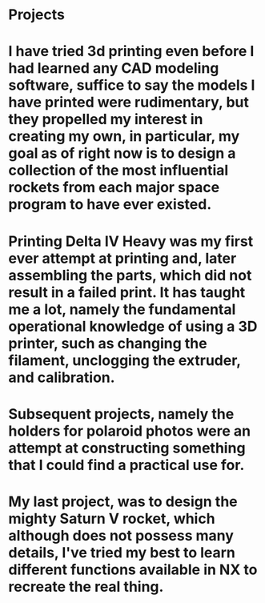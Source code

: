 # Projects
# I have tried 3d printing even before I had learned any CAD modeling software, suffice to say the models I have printed were rudimentary, but they propelled my interest in creating my own, in particular, my goal as of right now is to design a collection of the most influential rockets from each major space program to have ever existed.
# Printing Delta IV Heavy was my first ever attempt at printing and, later assembling the parts, which did not result in a failed print. It has taught me a lot, namely the fundamental operational knowledge of using a 3D printer, such as changing the filament, unclogging the extruder, and calibration.
# Subsequent projects, namely the holders for polaroid photos were an attempt at constructing something that I could find a practical use for.
# My last project, was to design the mighty Saturn V rocket, which although does not possess many details, I've tried my best to learn different functions available in NX to recreate the real thing.
